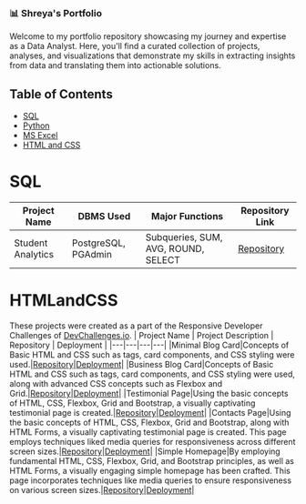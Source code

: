 ### 📊 Shreya's Portfolio
Welcome to my portfolio repository showcasing my journey and expertise as a Data Analyst. Here, you'll find a curated collection of projects, analyses, and visualizations that demonstrate my skills in extracting insights from data and translating them into actionable solutions.

## Table of Contents
- [SQL](#sql)
- [Python](#python)
- [MS Excel](#excel)
- [HTML and CSS](#htmlandcss)

# SQL
| Project Name | DBMS Used | Major Functions |  Repository Link  |
|---|---|---|---|
| Student Analytics | PostgreSQL, PGAdmin | Subqueries, SUM, AVG, ROUND, SELECT | [Repository](https://github.com/shrek-28/student-analytics)

# HTMLandCSS
These projects were created as a part of the Responsive Developer Challenges of [DevChallenges.io](https://devchallenges.io/path/responsive-web-developer).
| Project Name | Project Description | Repository |  Deployment |
|---|---|---|---|
|Minimal Blog Card|Concepts of Basic HTML and CSS such as tags, card components, and CSS styling were used.|[Repository](https://github.com/shrek-28/minimal-blog-card)|[Deployment](https://shrek-28.github.io/minimal-blog-card/)|
|Business Blog Card|Concepts of Basic HTML and CSS such as tags, card components, and CSS styling were used, along with advanced CSS concepts such as Flexbox and Grid.|[Repository](https://github.com/shrek-28/business-blog-card)|[Deployment](https://shrek-28.github.io/business-blog-card/)|
|Testimonial Page|Using the basic concepts of HTML, CSS, Flexbox, Grid and Bootstrap, a visually captivating testimonial page is created.|[Repository](https://github.com/shrek-28/testimonial-page)|[Deployment](https://shrek-28.github.io/testimonial-page/)|
|Contacts Page|Using the basic concepts of HTML, CSS, Flexbox, Grid and Bootstrap, along with HTML Forms, a visually captivating testimonial page is created. This page employs techniques liked media queries for responsiveness across different screen sizes.|[Repository](https://github.com/shrek-28/contacts-page)|[Deployment](https://shrek-28.github.io/contacts-page/)|
|Simple Homepage|By employing fundamental HTML, CSS, Flexbox, Grid, and Bootstrap principles, as well as HTML Forms, a visually engaging simple homepage has been crafted. This page incorporates techniques like media queries to ensure responsiveness on various screen sizes.|[Repository](https://github.com/shrek-28/simple-homepage)|[Deployment](https://shrek-28.github.io/simple-homepage/)|
